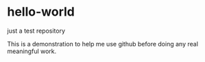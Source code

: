 # hello-world
just a test repository

This is a demonstration to help me use github before doing any real meaningful work.
